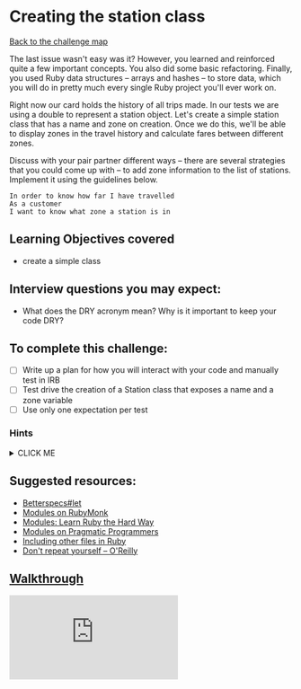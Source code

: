 # Creating the station class

[Back to the challenge map](README.md)

The last issue wasn't easy was it? However, you learned and reinforced quite a few important concepts. You also did some basic refactoring. Finally, you used Ruby data structures – arrays and hashes – to store data, which you will do in pretty much every single Ruby project you'll ever work on.

Right now our card holds the history of all trips made. In our tests we are using a double to represent a station object. Let's create a simple station class that has a name and zone on creation. Once we do this, we'll be able to display zones in the travel history and calculate fares between different zones.

Discuss with your pair partner different ways – there are several strategies that you could come up with – to add zone information to the list of stations. Implement it using the guidelines below.

```
In order to know how far I have travelled
As a customer
I want to know what zone a station is in
```

## Learning Objectives covered
- create a simple class

## Interview questions you may expect:
- What does the DRY acronym mean? Why is it important to keep your code DRY?

## To complete this challenge:
- [ ] Write up a plan for how you will interact with your code and manually test in IRB
- [ ] Test drive the creation of a Station class that exposes a name and a zone variable
- [ ] Use only one expectation per test

### Hints
<details><summary>CLICK ME</summary>
  <ul>
    <li>This should be far simpler than the previous challenge - just make sure that you stick to the RED, GREEN, REFACTOR loop and you'll be fine.</li>
  </ul>
</details>

## Suggested resources:
- [Betterspecs#let](http://betterspecs.org/#let)
- [Modules on RubyMonk](https://rubymonk.com/learning/books/1-ruby-primer/chapters/35-modules/lessons/79-getting-modular)
- [Modules: Learn Ruby the Hard Way](http://learnrubythehardway.org/book/ex40.html)
- [Modules on Pragmatic Programmers](http://ruby-doc.com/docs/ProgrammingRuby/html/tut_modules.html)
- [Including other files in Ruby](http://rubylearning.com/satishtalim/including_other_files_in_ruby.html)
- [Don't repeat yourself – O'Reilly](http://programmer.97things.oreilly.com/wiki/index.php/Don't_Repeat_Yourself)

## [Walkthrough](walkthroughs/13_create_station_class.md)


![Tracking pixel](https://githubanalytics.herokuapp.com/course/oystercard/13_create_station_class.md)
